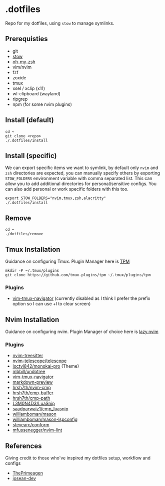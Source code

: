 # .dotfiles

Repo for my dotfiles, using `stow` to manage symlinks.

## Prerequisties

- git
- [stow](https://www.gnu.org/software/stow/)
- [oh-my-zsh](https://ohmyz.sh/)
- vim/nvim
- fzf
- zoxide
- tmux
- xsel / xclip (x11)
- wl-clipboard (wayland)
- ripgrep
- npm (for some nvim plugins)

## Install (default)

```
cd ~
git clone <repo>
./.dotfiles/install
```

## Install (specific)

We can export specific items we want to symlink, by default only `nvim` and `zsh` directories are expected, you can manually specify others by exporting `STOW_FOLDERS` environment variable with comma separated list. This can allow you to add additional directories for personal/sensitive configs.
You can also add personal or work specific folders with this too.

```
export STOW_FOLDERS="nvim,tmux,zsh,alacritty"
./.dotfiles/install
```

## Remove

```
cd ~
./dotfiles/remove
```

## Tmux Installation

Guidance on configuring Tmux. Plugin Manager here is [TPM](https://github.com/tmux-plugins/tpm)

```
mkdir -P ~/.tmux/plugins
git clone https://github.com/tmux-plugins/tpm ~/.tmux/plugins/tpm
```

### Plugins

- [vim-tmux-navigator](https://github.com/christoomey/vim-tmux-navigator) (currently disabled as I think I prefer the prefix option so I can use <ctrl>+l to clear screen)

## Nvim Installation

Guidance on configuring nvim. Plugin Manager of choice here is [lazy.nvim](https://github.com/folke/lazy.nvim)

### Plugins

- [nvim-treesitter](https://github.com/nvim-treesitter/nvim-treesitter)
- [nvim-telescope/telescope](https://github.com/nvim-telescope/telescope.nvim)
- [loctvl842/monokai-pro](https://github.com/loctvl842/monokai-pro.nvim) (Theme)
- [mbbill/undotree](https://github.com/mbbill/undotree)
- [vim-tmux-navigator](https://github.com/christoomey/vim-tmux-navigator)
- [markdown-preview](https://github.com/iamcco/markdown-preview.nvim)
- [hrsh7th/nvim-cmp](https://github.com/hrsh7th/nvim-cmp)
- [hrsh7th/cmp-buffer](https://github.com/hrsh7th/cmp-buffer)
- [hrsh7th/cmp-path](https://github.com/hrsh7th/cmp-path)
- [L3M0N4D3/LuaSnip](https://github.com/L3MON4D3/LuaSnip)
- [saadparwaiz1/cmp_luasnip](https://github.com/saadparwaiz1/cmp_luasnip)
- [williamboman/mason](https://github.com/williamboman/mason.nvim)
- [williamboman/mason-lspconfig](https://github.com/williamboman/mason-lspconfig.nvim)
- [stevearc/conform](https://github.com/stevearc/conform.nvim)
- [mfussenegger/nvim-lint](https://github.com/mfussenegger/nvim-lint)

## References

Giving credit to those who've inspired my dotfiles setup, workflow and configs

- [ThePrimeagen](https://github.com/ThePrimeagen)
- [josean-dev](https://github.com/josean-dev)
